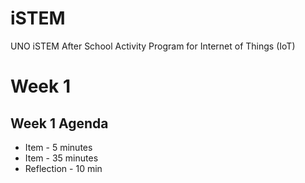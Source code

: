 # iSTEM
UNO iSTEM After School Activity Program for Internet of Things (IoT)

# Week 1

## Week 1 Agenda
* Item - 5 minutes
* Item - 35 minutes
* Reflection - 10 min
